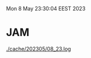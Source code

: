 Mon  8 May 23:30:04 EEST 2023
# JAM
<a href='./cache/202305/08_23.log'>./cache/202305/08_23.log</a>
